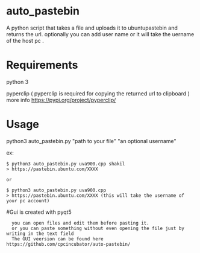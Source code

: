 # auto_pastebin

A python script that takes a file and uploads it to ubuntupastebin and returns the url. optionally you can add user name or it will take the uername of the host pc .

# Requirements 
  
  python 3
  
  pyperclip ( pyperclip is required for copying the returned url to clipboard )
  more info https://pypi.org/project/pyperclip/
 
 
 
 # Usage
  python3 auto_pastebin.py "path to your file" "an optional username"
  
  
  ex:
  
    $ python3 auto_pastebin.py uva900.cpp shakil
    > https://pastebin.ubuntu.com/XXXX
    
    or 
    
    $ python3 auto_pastebin.py uva900.cpp 
    > https://pastebin.ubuntu.com/XXXX (this will take the username of your pc account)
    
    
 #Gui is created with pyqt5 
      
      you can open files and edit them before pasting it.
      or you can paste something without even opening the file just by writing in the text field
      The GUI veersion can be found here https://github.com/cpcincubator/auto-pastebin/
    
    
    
 
